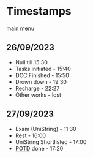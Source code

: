 # Timestamps
[main menu](./README.md)
## 26/09/2023
- Null till 15:30
- Tasks initiated - 15:40
- DCC Finished - 15:50
- Drown down - 19:30
- Recharge - 22:27
- Other works - lost
## 27/09/2023
- Exam (UniString) - 11:30
- Rest - 16:00
- UniString Shortlisted - 17:00
- [POTD](./dsa.md) done - 17:20

